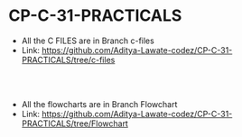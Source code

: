 # CP-C-31-PRACTICALS

* All the C FILES are in Branch c-files
* Link: https://github.com/Aditya-Lawate-codez/CP-C-31-PRACTICALS/tree/c-files 


<br>
<br>

* All the flowcharts are in Branch Flowchart
* Link: https://github.com/Aditya-Lawate-codez/CP-C-31-PRACTICALS/tree/Flowchart
